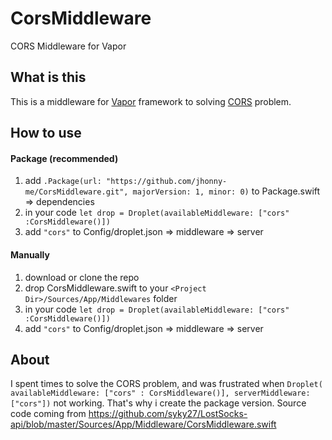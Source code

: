 # CorsMiddleware
CORS Middleware for Vapor

## What is this
This is a middleware for [Vapor](https://vapor.codes/) framework to solving [CORS](https://developer.mozilla.org/en-US/docs/Web/HTTP/Access_control_CORS) problem. 

## How to use
#### Package (recommended)
1. add `.Package(url: "https://github.com/jhonny-me/CorsMiddleware.git", majorVersion: 1, minor: 0)` to Package.swift => dependencies
2. in your code `let drop = Droplet(availableMiddleware: ["cors" :CorsMiddleware()])`
3. add `"cors"` to Config/droplet.json => middleware => server

#### Manually
1. download or clone the repo
2. drop CorsMiddleware.swift to your `<Project Dir>/Sources/App/Middlewares` folder
2. in your code `let drop = Droplet(availableMiddleware: ["cors" :CorsMiddleware()])`
3. add `"cors"` to Config/droplet.json => middleware => server

## About
I spent times to solve the CORS problem, and was frustrated when `Droplet(
	availableMiddleware: ["cors" : CorsMiddleware()],
	serverMiddleware: ["cors"])` not working. That's why i create the package version. Source code coming from https://github.com/syky27/LostSocks-api/blob/master/Sources/App/Middleware/CorsMiddleware.swift
